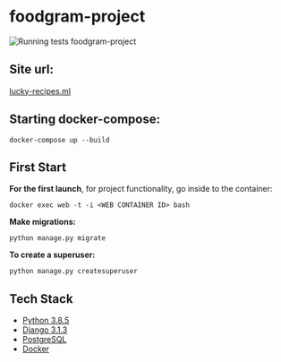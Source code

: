 # foodgram-project
![Running tests](https://github.com/olifirovai/foodgram/workflows/foodgram/badge.svg)
foodgram-project

## Site url:
[lucky-recipes.ml](http://lucky-recipes.ml/)

## Starting docker-compose:
```
docker-compose up --build
```
## First Start
**For the first launch**, for project functionality, go inside to the container:
```
docker exec web -t -i <WEB CONTAINER ID> bash
```
**Make migrations:**
```
python manage.py migrate
```
**To create a superuser:**
```
python manage.py createsuperuser
```


## Tech Stack
* [Python 3.8.5](https://www.python.org/)
* [Django 3.1.3](https://www.djangoproject.com/)
* [PostgreSQL](https://www.postgresql.org/)
* [Docker](https://www.docker.com/)
